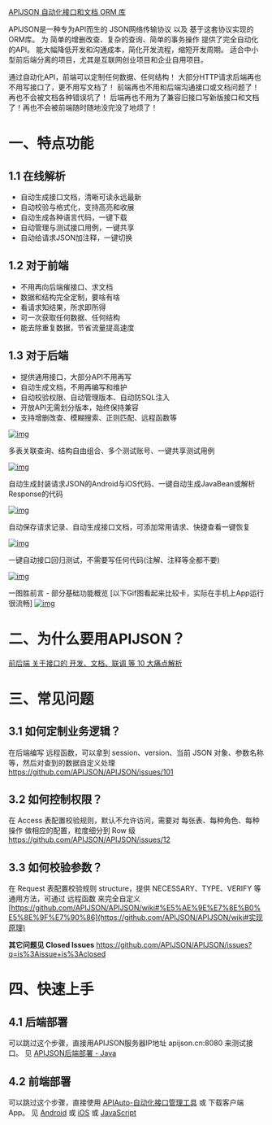 [APIJSON 自动化接口和文档 ORM 库](https://www.oschina.net/p/api-json)

APIJSON是一种专为API而生的 JSON网络传输协议 以及 基于这套协议实现的ORM库。
为 简单的增删改查、复杂的查询、简单的事务操作 提供了完全自动化的API。
能大幅降低开发和沟通成本，简化开发流程，缩短开发周期。
适合中小型前后端分离的项目，尤其是互联网创业项目和企业自用项目。

通过自动化API，前端可以定制任何数据、任何结构！
大部分HTTP请求后端再也不用写接口了，更不用写文档了！
前端再也不用和后端沟通接口或文档问题了！再也不会被文档各种错误坑了！
后端再也不用为了兼容旧接口写新版接口和文档了！再也不会被前端随时随地没完没了地烦了！

# 一、特点功能

## 1.1 在线解析

- 自动生成接口文档，清晰可读永远最新
- 自动校验与格式化，支持高亮和收展
- 自动生成各种语言代码，一键下载
- 自动管理与测试接口用例，一键共享
- 自动给请求JSON加注释，一键切换

## 1.2 对于前端

- 不用再向后端催接口、求文档
- 数据和结构完全定制，要啥有啥
- 看请求知结果，所求即所得
- 可一次获取任何数据、任何结构
- 能去除重复数据，节省流量提高速度

## 1.3 对于后端

- 提供通用接口，大部分API不用再写
- 自动生成文档，不用再编写和维护
- 自动校验权限、自动管理版本、自动防SQL注入
- 开放API无需划分版本，始终保持兼容
- 支持增删改查、模糊搜索、正则匹配、远程函数等

 

[![img](https://static.oschina.net/uploads/img/202009/10112721_SSmG.jpg)](https://raw.githubusercontent.com/TommyLemon/StaticResources/master/APIJSON_Auto_get.jpg)

多表关联查询、结构自由组合、多个测试账号、一键共享测试用例

[![img](https://static.oschina.net/uploads/img/202009/10112738_eYLF.jpg)](https://raw.githubusercontent.com/TommyLemon/StaticResources/master/APIJSON_Auto_code.jpg)

自动生成封装请求JSON的Android与iOS代码、一键自动生成JavaBean或解析Response的代码

[![img](https://static.oschina.net/uploads/img/202009/10112858_ttWQ.jpg)](https://raw.githubusercontent.com/TommyLemon/StaticResources/master/APIJSON_Auto_doc.jpg)

自动保存请求记录、自动生成接口文档，可添加常用请求、快捷查看一键恢复

[![img](https://static.oschina.net/uploads/img/202009/10112922_LDYO.jpg)](https://raw.githubusercontent.com/TommyLemon/StaticResources/master/APIJSON_Auto_test.jpg)

一键自动接口回归测试，不需要写任何代码(注解、注释等全都不要)

[![img](https://static.oschina.net/uploads/img/202009/10112943_1k1W.jpg)](https://raw.githubusercontent.com/TommyLemon/StaticResources/master/APIJSON_Auto_summary.jpg)

一图胜前言 - 部分基础功能概览
[以下Gif图看起来比较卡，实际在手机上App运行很流畅]
 [![img](https://static.oschina.net/uploads/img/202009/10114412_RwLw.gif)](https://raw.githubusercontent.com/TommyLemon/StaticResources/master/APIJSON_App_Moment_Comment.gif)

 

# 二、为什么要用APIJSON？

[前后端 关于接口的 开发、文档、联调 等 10 大痛点解析](https://gitee.com/TommyLemon/APIJSON/wikis)

# 三、常见问题

## 3.1 如何定制业务逻辑？

在后端编写 远程函数，可以拿到 session、version、当前 JSON 对象、参数名称 等，然后对查到的数据自定义处理
https://github.com/APIJSON/APIJSON/issues/101

## 3.2 如何控制权限？

在 Access 表配置校验规则，默认不允许访问，需要对 每张表、每种角色、每种操作 做相应的配置，粒度细分到 Row 级
https://github.com/APIJSON/APIJSON/issues/12

## 3.3 如何校验参数？

在 Request 表配置校验规则 structure，提供 NECESSARY、TYPE、VERIFY 等通用方法，可通过 远程函数 来完全自定义
[https://github.com/APIJSON/APIJSON/wiki#%E5%AE%9E%E7%8E%B0%E5%8E%9F%E7%90%86](https://github.com/APIJSON/APIJSON/wiki#实现原理)


**其它问题见 Closed Issues**
https://github.com/APIJSON/APIJSON/issues?q=is%3Aissue+is%3Aclosed

# 四、快速上手

## 4.1 后端部署

可以跳过这个步骤，直接用APIJSON服务器IP地址 apijson.cn:8080 来测试接口。
见 [APIJSON后端部署 - Java](https://gitee.com/TommyLemon/APIJSON/tree/master/APIJSON-Java-Server)

## 4.2 前端部署

可以跳过这个步骤，直接使用 [APIAuto-自动化接口管理工具](https://gitee.com/TommyLemon/APIAuto) 或 下载客户端App。
见 [Android](https://gitee.com/TommyLemon/APIJSON/tree/master/APIJSON-Android) 或 [iOS](https://gitee.com/TommyLemon/APIJSON/tree/master/APIJSON-iOS) 或 [JavaScript](https://gitee.com/TommyLemon/APIJSON/tree/master/APIJSON-JavaScript)